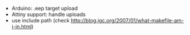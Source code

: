 - Arduino: .eep target upload
- Attiny support: handle uploads
- use include path 
  (check http://blog.jgc.org/2007/01/what-makefile-am-i-in.html)
